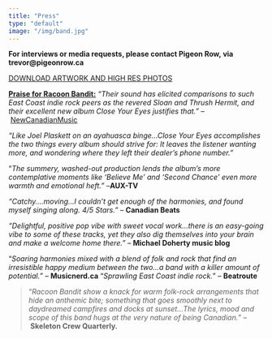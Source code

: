 ```yaml
---
title: "Press"
type: "default"
image: "/img/band.jpg"
---
```

<p style="text-align: left;"><strong>For interviews or media requests, please contact Pigeon Row, via trevor@pigeonrow.ca</strong></p>
<p><a href="https://www.dropbox.com/sh/9icyfyt0ut0cbf0/AAAenTCjOJPDD1QCveNGmCCja?dl=0" target="_blank">DOWNLOAD ARTWORK AND HIGH RES PHOTOS</a></p>
<p><strong><span style="text-decoration: underline;">Praise for Racoon Bandit:</span></strong> <em>&#8220;Their sound has elicited comparisons to such East Coast indie rock peers as the revered Sloan and Thrush Hermit, and their excellent new album Close Your Eyes justifies that.&#8221;</em> &#8211; <a href="https://www.facebook.com/NewCanadianMusic" data-hovercard="/ajax/hovercard/page.php?id=213685182077848">NewCanadianMusic</a></p>
<p><em>&#8220;Like Joel Plaskett on an ayahuasca binge&#8230;Close Your Eyes accomplishes the two things every album should strive for: It leaves the listener wanting more, and wondering where they left their dealer’s phone number.&#8221;</em></p>
<p>&#8220;<em>The summery, washed-out production lends the album’s more contemplative moments like &#8216;Believe Me&#8217; and &#8216;Second Chance&#8217; even more warmth and emotional heft.&#8221;</em> &#8211;<strong>AUX-TV</strong></p>
<p><em>&#8220;Catchy&#8230;.moving&#8230;I couldn’t get enough of the harmonies, and found myself singing along. 4/5 Stars.&#8221;</em> &#8211; <strong>Canadian Beats</strong></p>
<p><em>&#8220;Delightful, positive pop vibe with sweet vocal work&#8230;there is an easy-going vibe to some of these tracks, yet they also dig themselves into your brain and make a welcome home there.&#8221;</em> &#8211; <strong>Michael Doherty music blog</strong></p>
<p>“<em>Soaring harmonies mixed with a blend of folk and rock that find an irresistible happy medium between the two…a band with a killer amount of potential.</em>” – <strong>Musicnerd.ca</strong> “<em>Sprawling East Coast indie rock.</em>” – <strong>Beatroute</strong></p>
<blockquote><p>“<em>Racoon Bandit show a knack for warm folk-rock arrangements that hide an anthemic bite; something that goes smoothly next to daydreamed campfires and docks at sunset…The lyrics, mood and scope of this band hugs at the very nature of being Canadian.</em>” –<strong> Skeleton Crew Quarterly.</strong></p></blockquote>
